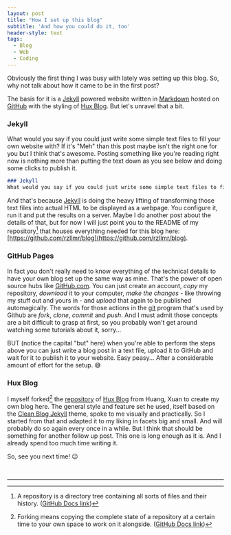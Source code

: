 ```yaml
---
layout: post
title: "How I set up this blog"
subtitle: 'And how you could do it, too'
header-style: text
tags:
  - Blog
  - Web
  - Coding
---
```


Obviously the first thing I was busy with lately was setting up this blog. So, why not talk about how it came to be in the first post?

The basis for it is a [Jekyll](https://jekyllrb.com/) powered website written in [Markdown](https://www.markdownguide.org/) hosted on [GitHub](https://pages.github.com/) with the styling of [Hux Blog](https://huangxuan.me/). But let's unravel that a bit.

### Jekyll

What would you say if you could just write some simple text files to fill your own website with? If it's "Meh" than this post maybe isn't the right one for you but I think that's awesome. Posting something like you're reading right now is nothing more than putting the text down as you see below and doing some clicks to publish it.

```markdown
### Jekyll
What would you say if you could just write some simple text files to fill your own website with? If it's "Meh" than this post maybe isn't the right one for you, but I think that's awesome. Posting something like you're reading right now is nothing more than putting the text down like below and doing some clicks to publish it.
```

And that's because [Jekyll](https://jekyllrb.com/) is doing the heavy lifting of transforming those text files into actual HTML to be displayed as a webpage. You configure it, run it and put the results on a server. Maybe I do another post about the details of that, but for now I will just point you to the README of my repository[^repo] that houses everything needed for this blog here: [https://github.com/rzllmr/blog](https://github.com/rzllmr/blog).

### GitHub Pages

In fact you don't really need to know everything of the technical details to have your own blog set up the same way as mine. That's the power of open source hubs like [GitHub.com](https://github.com/). You can just create an account, *copy* my repository, *download* it to your computer, *make the changes* - like throwing my stuff out and yours in - and *upload* that again to be published automagically. The words for those actions in the [git](https://git-scm.com/) program that's used by Github are *fork*, *clone*, *commit* and *push*. And I must admit those concepts are a bit difficult to grasp at first, so you probably won't get around watching some tutorials about it, sorry...

BUT (notice the capital "but" here) when you're able to perform the steps above you can just write a blog post in a text file, upload it to GitHub and wait for it to publish it to your website. Easy peasy... After a considerable amount of effort for the setup. :sweat_smile:

### Hux Blog

I myself forked[^fork] the [repository](https://github.com/Huxpro/huxpro.github.io) of [Hux Blog](https://huangxuan.me/) from Huang, Xuan to create my own blog here. The general style and feature set he used, itself based on the [Clean Blog Jekyll](https://github.com/StartBootstrap/startbootstrap-clean-blog-jekyll) theme, spoke to me visually and practically. So I started from that and adapted it to my liking in facets big and small. And will probably do so again every once in a while. But I think that should be something for another follow up post. This one is long enough as it is. And I already spend too much time writing it.

So, see you next time! :wink:

<br>

---
[^repo]: A repository is a directory tree containing all sorts of files and their history. ([GitHub Docs link](https://docs.github.com/en/repositories/creating-and-managing-repositories/about-repositories))
[^fork]: Forking means copying the complete state of a repository at a certain time to your own space to work on it alongside. ([GitHub Docs link](https://docs.github.com/en/pull-requests/collaborating-with-pull-requests/working-with-forks/fork-a-repo))
